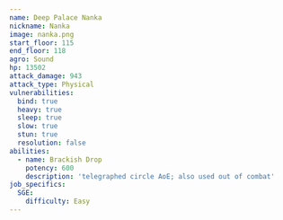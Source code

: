 ```yaml
---
name: Deep Palace Nanka
nickname: Nanka
image: nanka.png
start_floor: 115
end_floor: 118
agro: Sound
hp: 13502
attack_damage: 943
attack_type: Physical
vulnerabilities:
  bind: true
  heavy: true
  sleep: true
  slow: true
  stun: true
  resolution: false
abilities:
  - name: Brackish Drop
    potency: 600
    description: 'telegraphed circle AoE; also used out of combat'
job_specifics:
  SGE:
    difficulty: Easy
---
```

